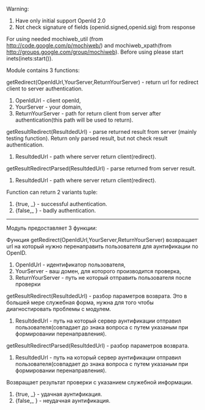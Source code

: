 Warning:

  1. Have only initial support OpenId 2.0
  1. Not check signature of fields (openid.signed,openid.sig) from response

For using needed mochiweb\_util (from http://code.google.com/p/mochiweb/) and mochiweb\_xpath(from http://groups.google.com/group/mochiweb). Before using please start inets(inets:start()).

Module contains 3 functions:

getRedirect(OpenIdUrl,YourServer,ReturnYourServer) - return url for redirect client to server authentication.

  1. OpenIdUrl - client openId,
  1. YourServer - your domain,
  1. ReturnYourServer - path for return client from server after authentication(this path will be used to return).

getResultRedirect(ResultdedUrl) - parse returned result from server (mainly testing function). Return only parsed result, but not check result authentication.

  1. ResultdedUrl - path where server return client(redirect).

getResultRedirectParsed(ResultdedUrl) - parse returned from server result.

  1. ResultdedUrl -  path where server return client(redirect).

Function can return 2 variants tuple:
  1. {true, _} - successful authentication.
  1. {false,_ } - badly authentication.


---


Модуль предоставляет 3 функции:

Функция getRedirect(OpenIdUrl,YourServer,ReturnYourServer) возвращает url на который нужно перенаправить пользователя для аунтификации по OpenID.

  1. OpenIdUrl - идентификатор пользователя,
  1. YourServer - ваш домен, для которого производится проверка,
  1. ReturnYourServer - путь не который отправить пользователя после проверки

getResultRedirect(ResultdedUrl) - разбор параметров возврата.
Это в большей мере служебная форма, нужна для того чтобы диагностировать проблемы с модулем.

  1. ResultdedUrl - путь на который сервер аунтификации отправил пользователя(совпадает до знака вопроса с путем указаным при формировании перенаправления).

getResultRedirectParsed(ResultdedUrl) - разбор параметров возврата.

  1. ResultdedUrl - путь на который сервер аунтификации отправил пользователя(совпадает до знака вопроса с путем указаным при формировании перенаправления).

Возвращает результат проверки с указанием служебной информации.

  1. {true, _} - удачная аунтификация.
  1. {false,_ } - неудачная аунтификация.